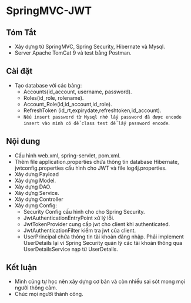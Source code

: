 # SpringMVC-JWT
## Tóm Tắt
- Xây dựng từ SpringMVC, Spring Security, Hibernate và Mysql.
- Server Apache TomCat 9 và test bằng Postman.
## Cài đặt
- Tạo database với các bảng:
  - Accounts(id_account, username, password).
  - Roles(id_role, rolename).
  - Account_Role(id,id_account,id_role).
  - RefreshToken (id_rt,expirydate,refreshtoken,id_account).
  - `Nếu insert password từ Mysql nhớ lấy password đã được encode insert vào mình có để class test để lấy password encode`.
## Nội dung
- Cấu hình web.xml, spring-servlet, pom.xml.
- Thêm file application.properties chứa thông tin database Hibernate, jwtconfig.properties cấu hình cho JWT và file log4j.properties.  
- Xây dưng Payload
- Xây dựng Model.
- Xây dựng DAO.
- Xây dựng Service.
- Xây dựng Controller
- Xây dựng Config:
  - Security Config cấu hình cho cho Spring Security.
  - JwtAuthenticationEntryPoint xử lý lỗi.
  - JwtTokenProvider cung cấp jwt cho client khi authenticated.
  - JwtAuthenticationFilter kiểm tra jwt của client.
  - UserPrincipal chứa thông tin tài khoản đăng nhập. Phải implement UserDetails lại vì Spring Security quản lý các tài khoản thông qua UserDetailsService nạp từ UserDetails.
## Kết luận
- Mình cũng tự học nên xây dựng cơ bản và còn nhiều sai sót mong mọi người thông cảm.
- Chúc mọi người thành công.
